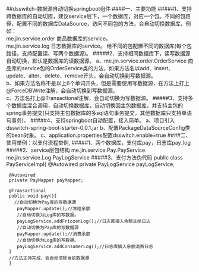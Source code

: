 ##dsswitch-数据源自动切换springboot组件
####一、主要功能
#####1、支持跨数据库的自动切库，建议service层下，一个数据库，对应一个包。不同的包路径，配置不同的数据库DataSource，访问不同包的方法，会自动切换数据库，例如：  
     me.jin.service.order     商品数据库的service。  
     me.jin.service.log       日志数据库的service。
     给不同的包配置不同的数据库(每个包路径，支持配置读、写两个数据源)。
#####2、支持相同数据库下，读写数据源自动切换，默认是数据库的读数据源。
     a、me.jin.service.order.OrderService     商品库的service包的OrderService类的方法，如果方法名以add、insert、update、alter、delete、remove开头，会自动切换到写数据源。  
     b、如果方法名称不是以上6个单词开头，但是需要使用写数据源，在方法上打上@ForceDBWrite注解，会自动切换到写数据源。  
     c、方法名打上@Transactional注解，会自动切换为写数据源。
#####3、支持多个数据库混合调用，自动切换数据库，自动切换回主包数据库，并支持主包的spring事务提交(只支持主包数据库的多sql语句事务提交，其他数据库只支持单语句事务)。
#####4、支持springboot自动配置，接入简单。
     a、项目引入dsswitch-spring-boot-starter-0.0.1.jar
     b、配置PackageDataSourceConfig类的bean对象。
     c、application.properties配置dsswitch.enable=true
####二、使用举例：以支付流程举例,
#####1、两个数据库，支付库pay，日志库pay_log
#####2、service层包结构
     me.jin.service.Pay.PayService 
     me.jin.service.Log.PayLogService
#####3、支付方法伪代码
     public class PayServiceImpl{
     @Autowired
     private PayLogService payLogService;
     
     @Autowired
     private PayMapper payMapper;
     
     @Transactional
     public void pay(){
       //自动切换为Pay库的写数据源
        payMapper.update();//冻结余额
        //自动切换为Log库的写数据。
        payLogService.addFriozenLog();//日志库插入余额冻结日志
        //自动切换为Pay库的写数据源
        payMapper.update();//消费余额
        //自动切换为Log库的写数据。
        payLogService.addConsumerLog();//日志库插入余额消费日志
     }
     //方法支持完成，会自动清除当前数据源
     }
      
     